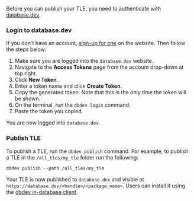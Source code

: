 Before you can publish your TLE, you need to authenticate with [database.dev](https://database.dev/).

### Login to database.dev

If you don't have an account, [sign-up for one](https://database.dev/sign-up) on the website. Then follow the steps below:

1. Make sure you are logged into the `database.dev` website.
2. Navigate to the **Access Tokens** page from the account drop-down at top right.
3. Click **New Token**.
4. Enter a token name and click **Create Token**.
5. Copy the generated token. Note that this is the only time the token will be shown.
6. On the terminal, run the `dbdev login` command.
7. Paste the token you copied.

You are now logged into `database.dev`.

### Publish TLE

To publish a TLE, run the `dbdev publish` command. For example, to publish a TLE in the `/all_tles/my_tle` folder run the following:

```
dbdev publish --path /all_tles/my_tle
```

Your TLE is now published to `database.dev` and visible at `https://database.dev/<handle>/<package_name>`. Users can install it using the [dbdev in-database client](https://database.dev/installer).
